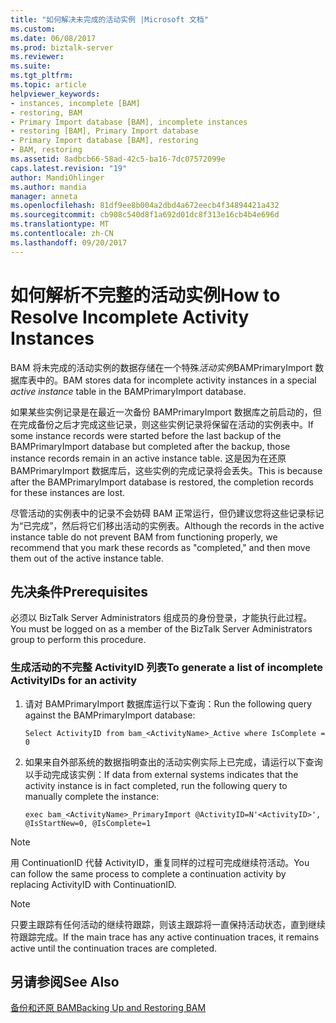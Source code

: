 ```yaml
---
title: "如何解决未完成的活动实例 |Microsoft 文档"
ms.custom: 
ms.date: 06/08/2017
ms.prod: biztalk-server
ms.reviewer: 
ms.suite: 
ms.tgt_pltfrm: 
ms.topic: article
helpviewer_keywords:
- instances, incomplete [BAM]
- restoring, BAM
- Primary Import database [BAM], incomplete instances
- restoring [BAM], Primary Import database
- Primary Import database [BAM], restoring
- BAM, restoring
ms.assetid: 8adbcb66-58ad-42c5-ba16-7dc07572099e
caps.latest.revision: "19"
author: MandiOhlinger
ms.author: mandia
manager: anneta
ms.openlocfilehash: 81df9ee8b004a2dbd4a672eecb4f34894421a432
ms.sourcegitcommit: cb908c540d8f1a692d01dc8f313e16cb4b4e696d
ms.translationtype: MT
ms.contentlocale: zh-CN
ms.lasthandoff: 09/20/2017
---
```

# <a name="how-to-resolve-incomplete-activity-instances"></a><span data-ttu-id="a39d2-102">如何解析不完整的活动实例</span><span class="sxs-lookup"><span data-stu-id="a39d2-102">How to Resolve Incomplete Activity Instances</span></span>
<span data-ttu-id="a39d2-103">BAM 将未完成的活动实例的数据存储在一个特殊*活动实例*BAMPrimaryImport 数据库表中的。</span><span class="sxs-lookup"><span data-stu-id="a39d2-103">BAM stores data for incomplete activity instances in a special *active instance* table in the BAMPrimaryImport database.</span></span>  
  
 <span data-ttu-id="a39d2-104">如果某些实例记录是在最近一次备份 BAMPrimaryImport 数据库之前启动的，但在完成备份之后才完成这些记录，则这些实例记录将保留在活动的实例表中。</span><span class="sxs-lookup"><span data-stu-id="a39d2-104">If some instance records were started before the last backup of the BAMPrimaryImport database but completed after the backup, those instance records remain in an active instance table.</span></span> <span data-ttu-id="a39d2-105">这是因为在还原 BAMPrimaryImport 数据库后，这些实例的完成记录将会丢失。</span><span class="sxs-lookup"><span data-stu-id="a39d2-105">This is because after the BAMPrimaryImport database is restored, the completion records for these instances are lost.</span></span>  
  
 <span data-ttu-id="a39d2-106">尽管活动的实例表中的记录不会妨碍 BAM 正常运行，但仍建议您将这些记录标记为“已完成”，然后将它们移出活动的实例表。</span><span class="sxs-lookup"><span data-stu-id="a39d2-106">Although the records in the active instance table do not prevent BAM from functioning properly, we recommend that you mark these records as "completed," and then move them out of the active instance table.</span></span>  
  
## <a name="prerequisites"></a><span data-ttu-id="a39d2-107">先决条件</span><span class="sxs-lookup"><span data-stu-id="a39d2-107">Prerequisites</span></span>  
 <span data-ttu-id="a39d2-108">必须以 BizTalk Server Administrators 组成员的身份登录，才能执行此过程。</span><span class="sxs-lookup"><span data-stu-id="a39d2-108">You must be logged on as a member of the BizTalk Server Administrators group to perform this procedure.</span></span>  
  
### <a name="to-generate-a-list-of-incomplete-activityids-for-an-activity"></a><span data-ttu-id="a39d2-109">生成活动的不完整 ActivityID 列表</span><span class="sxs-lookup"><span data-stu-id="a39d2-109">To generate a list of incomplete ActivityIDs for an activity</span></span>  
  
1.  <span data-ttu-id="a39d2-110">请对 BAMPrimaryImport 数据库运行以下查询：</span><span class="sxs-lookup"><span data-stu-id="a39d2-110">Run the following query against the BAMPrimaryImport database:</span></span>  
  
    ```  
    Select ActivityID from bam_<ActivityName>_Active where IsComplete = 0  
    ```  
  
2.  <span data-ttu-id="a39d2-111">如果来自外部系统的数据指明查出的活动实例实际上已完成，请运行以下查询以手动完成该实例：</span><span class="sxs-lookup"><span data-stu-id="a39d2-111">If data from external systems indicates that the activity instance is in fact completed, run the following query to manually complete the instance:</span></span>  
  
    ```  
    exec bam_<ActivityName>_PrimaryImport @ActivityID=N'<ActivityID>', @IsStartNew=0, @IsComplete=1  
    ```  
  
> [!NOTE]
>  <span data-ttu-id="a39d2-112">用 ContinuationID 代替 ActivityID，重复同样的过程可完成继续符活动。</span><span class="sxs-lookup"><span data-stu-id="a39d2-112">You can follow the same process to complete a continuation activity by replacing ActivityID with ContinuationID.</span></span>  
  
> [!NOTE]
>  <span data-ttu-id="a39d2-113">只要主跟踪有任何活动的继续符跟踪，则该主跟踪将一直保持活动状态，直到继续符跟踪完成。</span><span class="sxs-lookup"><span data-stu-id="a39d2-113">If the main trace has any active continuation traces, it remains active until the continuation traces are completed.</span></span>  
  
## <a name="see-also"></a><span data-ttu-id="a39d2-114">另请参阅</span><span class="sxs-lookup"><span data-stu-id="a39d2-114">See Also</span></span>  
 [<span data-ttu-id="a39d2-115">备份和还原 BAM</span><span class="sxs-lookup"><span data-stu-id="a39d2-115">Backing Up and Restoring BAM</span></span>](../core/backing-up-and-restoring-bam.md)
